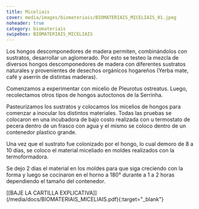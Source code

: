 ```yaml
---
title: Miceliais
cover: media/images/biomateriais/BIOMATERIAIS_MICELIAIS_01.jpeg
noheader: true
category: biomateriais
swipebox: BIOMATERIAIS_MICELIAIS
---
```



Los hongos descomponedores de madera permiten, combinándolos con sustratos, desarrollar un aglomerado. Por esto se testeo la mezcla de diversos hongos descomponedores de madera con diferentes sustratos naturales y provenientes de desechos orgánicos hogareños (Yerba mate, café y aserrín de distintas maderas).

Comenzamos a experimentar con micelio de Pleurotus ostreatus. Luego, recolectamos otros tipos de hongos autoctonos de la Serrinha.

Pasteurizamos los sustratos y colocamos los micelios de hongos para comenzar a inocular los distintos materiales. 
Todas las pruebas se colocaron en una incubadora de bajo costo realizada con u termostato de pecera dentro de un frasco con agua y el mismo se coloco dentro de un contenedor plastico grande.

Una vez que el sustrato fue colonizado por el hongo, lo cual demoro de 8 a 10 días, se coloco el material miceliado en moldes realizados con la termoformadora.

Se dejo 2 dias el material en los moldes para que siga creciendo con la forma y luego se cocinaron en el horno a 180° durante  a 1 a 2 horas dependiendo el tamaño del contenedor.


[[BAJE LA CARTILLA EXPLICATIVA]] (/media/docs/BIOMATERIAIS_MICELIAIS.pdf){:target="_blank"}
